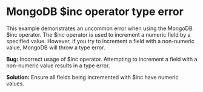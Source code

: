 # MongoDB $inc operator type error
This example demonstrates an uncommon error when using the MongoDB $inc operator. The $inc operator is used to increment a numeric field by a specified value. However, if you try to increment a field with a non-numeric value, MongoDB will throw a type error.  

**Bug:** Incorrect usage of $inc operator.  Attempting to increment a field with a non-numeric value results in a type error.

**Solution:** Ensure all fields being incremented with $inc have numeric values.